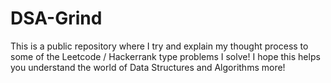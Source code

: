 # DSA-Grind
This is a public repository where I try and explain my thought process to some of the Leetcode / Hackerrank type problems I solve! I hope this helps you understand the world of Data Structures and Algorithms more!
